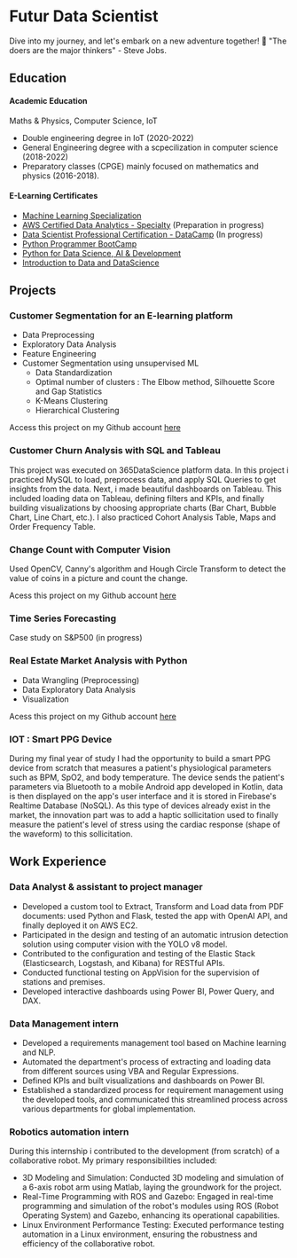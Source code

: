 # Futur Data Scientist
Dive into my journey, and let's embark on a new adventure together! 🚀
"The doers are the major thinkers" - Steve Jobs.

## Education
#### Academic Education
Maths & Physics, Computer Science, IoT
* Double engineering degree in IoT (2020-2022)
* General Engineering degree with a scpecilization in computer science (2018-2022)
* Preparatory classes (CPGE) mainly focused on mathematics and physics (2016-2018).

#### E-Learning Certificates
* [Machine Learning Specialization](https://www.coursera.org/account/accomplishments/records/QZNJYTHYLR3S)
* [AWS Certified Data Analytics - Specialty](https://aws.amazon.com/fr/certification/certified-data-analytics-specialty/?ch=sec&sec=rmg&d=1) (Preparation in progress)
* [Data Scientist Professional Certification - DataCamp](https://app.datacamp.com/certification/get-started/data-scientist/professional/study-guide) (In progress)
* [Python Programmer BootCamp](https://learn.365datascience.com/c/a7a5377681/)
* [Python for Data Science, AI & Development](https://www.coursera.org/account/accomplishments/records/ULSBPYA43NVJ)
* [Introduction to Data and DataScience](https://learn.365datascience.com/c/a54989c89d/)

## Projects

### Customer Segmentation for an E-learning platform
* Data Preprocessing
* Exploratory Data Analysis
* Feature Engineering
* Customer Segmentation using unsupervised ML
  - Data Standardization
  - Optimal number of clusters : The Elbow method, Silhouette Score and Gap Statistics
  - K-Means Clustering
  - Hierarchical Clustering

Access this project on my Github account [here](https://github.com/Ismail-ai707/CustomerSegmentation)

### Customer Churn Analysis with SQL and Tableau
This project was executed on 365DataScience platform data. In this project i practiced MySQL to load, preprocess data, and apply SQL Queries to get insights from the data.
Next, i made beautiful dashboards on Tableau. This included loading data on Tableau, defining filters and KPIs, and finally building visualizations by choosing appropriate charts (Bar Chart, Bubble Chart, Line Chart, etc.).
I also practiced Cohort Analysis Table, Maps and Order Frequency Table.

### Change Count with Computer Vision
Used OpenCV, Canny's algorithm and Hough Circle Transform to detect the value of coins in a picture and count the change.

Acess this project on my Github account [here](https://github.com/Ismail-ai707/ChangeCount_ComputerVision)

### Time Series Forecasting
Case study on S&P500 (in progress)

### Real Estate Market Analysis with Python
* Data Wrangling (Preprocessing)
* Data Exploratory Data Analysis
* Visualization

Acess this project on my Github account [here](https://github.com/Ismail-ai707/Real_Estate_Market_Analysis)

### IOT : Smart PPG Device
During my final year of study I had the opportunity to build a smart PPG device from scratch that measures a patient's physiological parameters such as BPM, SpO2, and body temperature. The device sends the patient's parameters via Bluetooth to a mobile Android app developed in Kotlin, data is then displayed on the app's user interface and it is stored in Firebase's Realtime Database (NoSQL).
As this type of devices already exist in the market, the innovation part was to add a haptic sollicitation used to finally measure the patient's level of stress using the cardiac response (shape of the waveform) to this sollicitation.


## Work Experience

### Data Analyst & assistant to project manager
* Developed a custom tool to Extract, Transform and Load data from PDF documents: used Python and Flask, tested the app with OpenAI API, and finally deployed it on AWS EC2.
* Participated in the design and testing of an automatic intrusion detection solution using computer vision with the YOLO v8 model.
* Contributed to the configuration and testing of the Elastic Stack (Elasticsearch, Logstash, and Kibana) for RESTful APIs.
* Conducted functional testing on AppVision for the supervision of stations and premises.
* Developed interactive dashboards using Power BI, Power Query, and DAX.

### Data Management intern
* Developed a requirements management tool based on Machine learning and NLP.
* Automated the department's process of extracting and loading data from different sources using VBA and Regular Expressions.
* Defined KPIs and built visualizations and dashboards on Power BI.
* Established a standardized process for requirement management using the developed tools, and communicated this streamlined process across various departments for global implementation.

### Robotics automation intern
During this internship i contributed to the development (from scratch) of a collaborative robot.
My primary responsibilities included:
* 3D Modeling and Simulation:
Conducted 3D modeling and simulation of a 6-axis robot arm using Matlab, laying the groundwork for the project.
* Real-Time Programming with ROS and Gazebo:
Engaged in real-time programming and simulation of the robot's modules using ROS (Robot Operating System) and Gazebo, enhancing its operational capabilities.
* Linux Environment Performance Testing:
Executed performance testing automation in a Linux environment, ensuring the robustness and efficiency of the collaborative robot.
